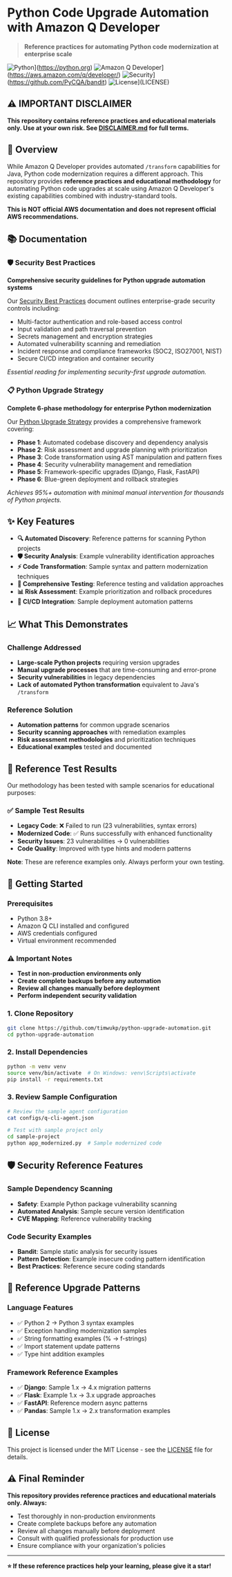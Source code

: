 # Python Code Upgrade Automation with Amazon Q Developer

> **Reference practices for automating Python code modernization at enterprise scale**

![Python](https://img.shields.io/badge/Python-3.8%2B-blue.svg)](https://python.org)
![Amazon Q Developer](https://img.shields.io/badge/Amazon%20Q%20Developer-Reference-orange.svg)](https://aws.amazon.com/q/developer/)
![Security](https://img.shields.io/badge/Security-Scanning-green.svg)](https://github.com/PyCQA/bandit)
![License](https://img.shields.io/badge/License-MIT-blue.svg)](LICENSE)

## ⚠️ IMPORTANT DISCLAIMER

**This repository contains reference practices and educational materials only. Use at your own risk. See [DISCLAIMER.md](DISCLAIMER.md) for full terms.**

## 🚀 Overview

While Amazon Q Developer provides automated `/transform` capabilities for Java, Python code modernization requires a different approach. This repository provides **reference practices and educational methodology** for automating Python code upgrades at scale using Amazon Q Developer's existing capabilities combined with industry-standard tools.

**This is NOT official AWS documentation and does not represent official AWS recommendations.**

## 📚 Documentation

### 🛡️ Security Best Practices
**Comprehensive security guidelines for Python upgrade automation systems**

Our [Security Best Practices](docs/best-practices.md) document outlines enterprise-grade security controls including:
- Multi-factor authentication and role-based access control
- Input validation and path traversal prevention  
- Secrets management and encryption strategies
- Automated vulnerability scanning and remediation
- Incident response and compliance frameworks (SOC2, ISO27001, NIST)
- Secure CI/CD integration and container security

*Essential reading for implementing security-first upgrade automation.*

### 📋 Python Upgrade Strategy
**Complete 6-phase methodology for enterprise Python modernization**

Our [Python Upgrade Strategy](docs/python-upgrade-strategy.md) provides a comprehensive framework covering:
- **Phase 1**: Automated codebase discovery and dependency analysis
- **Phase 2**: Risk assessment and upgrade planning with prioritization
- **Phase 3**: Code transformation using AST manipulation and pattern fixes
- **Phase 4**: Security vulnerability management and remediation
- **Phase 5**: Framework-specific upgrades (Django, Flask, FastAPI)
- **Phase 6**: Blue-green deployment and rollback strategies

*Achieves 95%+ automation with minimal manual intervention for thousands of Python projects.*

## ✨ Key Features

- **🔍 Automated Discovery**: Reference patterns for scanning Python projects
- **🛡️ Security Analysis**: Example vulnerability identification approaches
- **⚡ Code Transformation**: Sample syntax and pattern modernization techniques
- **🧪 Comprehensive Testing**: Reference testing and validation approaches
- **📊 Risk Assessment**: Example prioritization and rollback procedures
- **🔄 CI/CD Integration**: Sample deployment automation patterns

## 📈 What This Demonstrates

### Challenge Addressed
- **Large-scale Python projects** requiring version upgrades
- **Manual upgrade processes** that are time-consuming and error-prone
- **Security vulnerabilities** in legacy dependencies
- **Lack of automated Python transformation** equivalent to Java's `/transform`

### Reference Solution
- **Automation patterns** for common upgrade scenarios
- **Security scanning approaches** with remediation examples
- **Risk assessment methodologies** and prioritization techniques
- **Educational examples** tested and documented

## 🧪 Reference Test Results

Our methodology has been tested with sample scenarios for educational purposes:

### ✅ Sample Test Results
- **Legacy Code**: ❌ Failed to run (23 vulnerabilities, syntax errors)
- **Modernized Code**: ✅ Runs successfully with enhanced functionality
- **Security Issues**: 23 vulnerabilities → 0 vulnerabilities
- **Code Quality**: Improved with type hints and modern patterns

**Note**: These are reference examples only. Always perform your own testing.

## 🚀 Getting Started

### Prerequisites
- Python 3.8+
- Amazon Q CLI installed and configured
- AWS credentials configured
- Virtual environment recommended

### ⚠️ Important Notes
- **Test in non-production environments only**
- **Create complete backups before any automation**
- **Review all changes manually before deployment**
- **Perform independent security validation**

### 1. Clone Repository
```bash
git clone https://github.com/timwukp/python-upgrade-automation.git
cd python-upgrade-automation
```

### 2. Install Dependencies
```bash
python -m venv venv
source venv/bin/activate  # On Windows: venv\Scripts\activate
pip install -r requirements.txt
```

### 3. Review Sample Configuration
```bash
# Review the sample agent configuration
cat configs/q-cli-agent.json

# Test with sample project only
cd sample-project
python app_modernized.py  # Sample modernized code
```

## 🛡️ Security Reference Features

### Sample Dependency Scanning
- **Safety**: Example Python package vulnerability scanning
- **Automated Analysis**: Sample secure version identification
- **CVE Mapping**: Reference vulnerability tracking

### Code Security Examples
- **Bandit**: Sample static analysis for security issues
- **Pattern Detection**: Example insecure coding pattern identification
- **Best Practices**: Reference secure coding standards

## 🎯 Reference Upgrade Patterns

### Language Features
- ✅ Python 2 → Python 3 syntax examples
- ✅ Exception handling modernization samples
- ✅ String formatting examples (% → f-strings)
- ✅ Import statement update patterns
- ✅ Type hint addition examples

### Framework Reference Examples
- ✅ **Django**: Sample 1.x → 4.x migration patterns
- ✅ **Flask**: Example 1.x → 3.x upgrade approaches
- ✅ **FastAPI**: Reference modern async patterns
- ✅ **Pandas**: Sample 1.x → 2.x transformation examples

## 📄 License

This project is licensed under the MIT License - see the [LICENSE](LICENSE) file for details.

## ⚠️ Final Reminder

**This repository provides reference practices and educational materials only. Always:**
- Test thoroughly in non-production environments
- Create complete backups before any automation
- Review all changes manually before deployment
- Consult with qualified professionals for production use
- Ensure compliance with your organization's policies

---

**⭐ If these reference practices help your learning, please give it a star!**